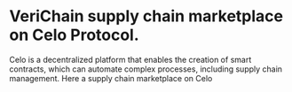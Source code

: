 # VeriChain supply chain marketplace on Celo Protocol. 


Celo is a decentralized platform that enables the creation of smart contracts, which can automate complex processes, including supply chain management. Here a supply chain marketplace on Celo
